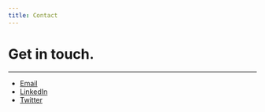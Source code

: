 ```yaml
---
title: Contact
---
```


# Get in touch.

---
* [Email](manos.saratsis@gmail.com)
* [LinkedIn](http://www.linkedin.com/in/esaratsis)
* [Twitter](https://twitter.com/sarstis)